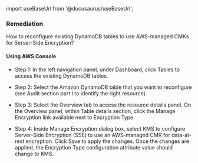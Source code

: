 import useBaseUrl from '@docusaurus/useBaseUrl';

### Remediation
How to reconfigure existing DynamoDB tables to use AWS-managed CMKs for Server-Side Encryption?

#### Using AWS Console

- Step 1: In the left navigation panel, under Dashboard, click Tables to access the existing DynamoDB tables.

- Step 2: Select the Amazon DynamoDB table that you want to reconfigure (see Audit section part I to identify the right resource).

- Step 3: Select the Overview tab to access the resource details panel. On the Overview panel, within Table details section, click the Manage Encryption link available next to Encryption Type.

- Step 4: Inside Manage Encryption dialog box, select KMS to configure Server-Side Encryption (SSE) to use an AWS-managed CMK for data-at-rest encryption. Click Save to apply the changes. Once the changes are applied, the Encryption Type configuration attribute value should change to KMS.